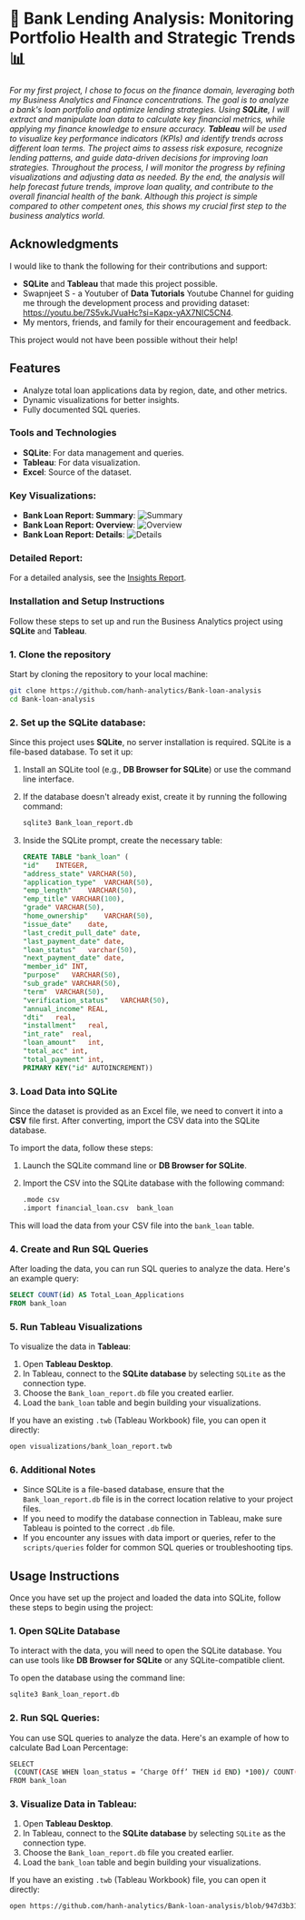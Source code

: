 # 🚀 **Bank Lending Analysis: Monitoring Portfolio Health and Strategic Trends 📊**
_For my first project, I chose to focus on the finance domain, leveraging both my Business Analytics and Finance concentrations. The goal is to analyze a bank's loan portfolio and optimize lending strategies. Using **SQLite**, I will extract and manipulate loan data to calculate key financial metrics, while applying my finance knowledge to ensure accuracy. **Tableau**  will be used to visualize key performance indicators (KPIs) and identify trends across different loan terms. The project aims to assess risk exposure, recognize lending patterns, and guide data-driven decisions for improving loan strategies. Throughout the process, I will monitor the progress by refining visualizations and adjusting data as needed. By the end, the analysis will help forecast future trends, improve loan quality, and contribute to the overall financial health of the bank. Although this project is simple compared to other competent ones, this shows my crucial first step to the business analytics world._

## Acknowledgments

I would like to thank the following for their contributions and support:

- **SQLite** and **Tableau** that made this project possible.  
- Swapnjeet S - a Youtuber of **Data Tutorials** Youtube Channel for guiding me through the development process and providing dataset: https://youtu.be/7S5vkJVuaHc?si=Kapx-yAX7NIC5CN4.  
- My mentors, friends, and family for their encouragement and feedback.

This project would not have been possible without their help!


## Features
- Analyze total loan applications data by region, date, and other metrics.
- Dynamic visualizations for better insights.
- Fully documented SQL queries.

### Tools and Technologies
- **SQLite**: For data management and queries.
- **Tableau**: For data visualization.
- **Excel**: Source of the dataset.

### Key Visualizations:
- **Bank Loan Report: Summary**: ![Summary](https://github.com/hanh-analytics/Bank-loan-analysis/blob/017f3527a8274a485740b24916f9781975148ae1/visualization/Summary.png)
- **Bank Loan Report: Overview**: ![Overview](https://github.com/hanh-analytics/Bank-loan-analysis/blob/017f3527a8274a485740b24916f9781975148ae1/visualization/Overview.png)
- **Bank Loan Report: Details**: ![Details](https://github.com/hanh-analytics/Bank-loan-analysis/blob/017f3527a8274a485740b24916f9781975148ae1/visualization/Details.png)

### Detailed Report:
For a detailed analysis, see the [Insights Report](https://github.com/hanh-analytics/Bank-loan-analysis/blob/8efe148107362f594a15602083bd02b56915ee5b/insights/Detailed_Insights.md).


### Installation and Setup Instructions
Follow these steps to set up and run the Business Analytics project using **SQLite** and **Tableau**.
### 1. Clone the repository
Start by cloning the repository to your local machine:
```bash 
git clone https://github.com/hanh-analytics/Bank-loan-analysis
cd Bank-loan-analysis
```

### 2. Set up the SQLite database:
Since this project uses **SQLite**, no server installation is required. SQLite is a file-based database. To set it up:
1. Install an SQLite tool (e.g., **DB Browser for SQLite**) or use the command line interface.
    
2. If the database doesn't already exist, create it by running the following command:
    
    ```bash
    sqlite3 Bank_loan_report.db
    ```

3. Inside the SQLite prompt, create the necessary table:
    
    ```sql
    CREATE TABLE "bank_loan" (
	"id"	INTEGER,
	"address_state"	VARCHAR(50),
	"application_type"	VARCHAR(50),
	"emp_length"	VARCHAR(50),
	"emp_title"	VARCHAR(100),
	"grade"	VARCHAR(50),
	"home_ownership"	VARCHAR(50),
	"issue_date"	date,
	"last_credit_pull_date"	date,
	"last_payment_date"	date,
	"loan_status"	varchar(50),
	"next_payment_date"	date,
	"member_id"	INT,
	"purpose"	VARCHAR(50),
	"sub_grade"	VARCHAR(50),
	"term"	VARCHAR(50),
	"verification_status"	VARCHAR(50),
	"annual_income"	REAL,
	"dti"	real,
	"installment"	real,
	"int_rate"	real,
	"loan_amount"	int,
	"total_acc"	int,
	"total_payment"	int,
	PRIMARY KEY("id" AUTOINCREMENT))


### 3. Load Data into SQLite

Since the dataset is provided as an Excel file, we need to convert it into a **CSV** file first. After converting, import the CSV data into the SQLite database.

To import the data, follow these steps:

1. Launch the SQLite command line or **DB Browser for SQLite**.
2. Import the CSV into the SQLite database with the following command:
    
    ```bash
    .mode csv
    .import financial_loan.csv  bank_loan
    ```

This will load the data from your CSV file into the `bank_loan` table.
### 4. Create and Run SQL Queries

After loading the data, you can run SQL queries to analyze the data. Here's an example query:

```sql
SELECT COUNT(id) AS Total_Loan_Applications
FROM bank_loan
```
### 5. Run Tableau Visualizations

To visualize the data in **Tableau**:

1. Open **Tableau Desktop**.
2. In Tableau, connect to the **SQLite database** by selecting `SQLite` as the connection type.
3. Choose the `Bank_loan_report.db` file you created earlier.
4. Load the `bank_loan` table and begin building your visualizations.

If you have an existing `.twb` (Tableau Workbook) file, you can open it directly:

```bash
open visualizations/bank_loan_report.twb
```

### 6. Additional Notes

- Since SQLite is a file-based database, ensure that the `Bank_loan_report.db` file is in the correct location relative to your project files.
- If you need to modify the database connection in Tableau, make sure Tableau is pointed to the correct `.db` file.
- If you encounter any issues with data import or queries, refer to the `scripts/queries` folder for common SQL queries or troubleshooting tips.

## Usage Instructions

Once you have set up the project and loaded the data into SQLite, follow these steps to begin using the project:

### 1. Open SQLite Database
To interact with the data, you will need to open the SQLite database. You can use tools like **DB Browser for SQLite** or any SQLite-compatible client. 

To open the database using the command line:
```bash
sqlite3 Bank_loan_report.db
```

### 2. Run SQL Queries: 
You can use SQL queries to analyze the data. Here's an example of how to calculate Bad Loan Percentage:
```bash
SELECT 
 (COUNT(CASE WHEN loan_status = ‘Charge Off’ THEN id END) *100)/ COUNT(id) AS Bad_Loan_Applications_Percentage 
FROM bank_loan
```

### 3. Visualize Data in Tableau:
1. Open **Tableau Desktop**.
2. In Tableau, connect to the **SQLite database** by selecting `SQLite` as the connection type.
3. Choose the `Bank_loan_report.db` file you created earlier.
4. Load the `bank_loan` table and begin building your visualizations.

If you have an existing `.twb` (Tableau Workbook) file, you can open it directly:

```bash
open https://github.com/hanh-analytics/Bank-loan-analysis/blob/947d3b3125ec9fde51bb4d36ff32b96e3fe886d4/visualization/Bank_Loan_Report.twbx
```























